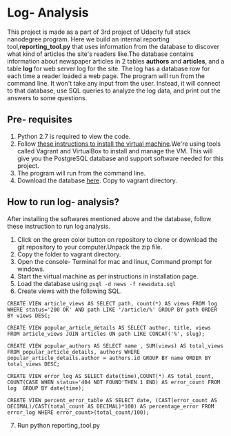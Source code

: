 # Log- Analysis
  This project is made as a part of 3rd project of Udacity full stack nanodegree program. Here we build an internal reporting tool,**reporting_tool.py** that uses information from the database to discover what kind of articles the site's readers like.The database contains information about newspaper articles in 2 tables **authors** and **articles**, and a table **log** for web server log for the site. The log has a database row for each time a reader loaded a web page. The program will run from the command line. It won't take any input from the user. Instead, it will connect to that database, use SQL queries to analyze the log data, and print out the answers to some questions.

## Pre- requisites
1. Python 2.7 is required to view the code.
2. Follow [these instructions to install the virtual machine](https://classroom.udacity.com/nanodegrees/nd004/parts/8d3e23e1-9ab6-47eb-b4f3-d5dc7ef27bf0/modules/bc51d967-cb21-46f4-90ea-caf73439dc59/lessons/5475ecd6-cfdb-4418-85a2-f2583074c08d/concepts/14c72fe3-e3fe-4959-9c4b-467cf5b7c3a0).We're using tools called Vagrant and VirtualBox to install and manage the VM. This will give you the PostgreSQL database and support software needed for this project.
3. The program will run from the command line.
4. Download the database [here](https://d17h27t6h515a5.cloudfront.net/topher/2016/August/57b5f748_newsdata/newsdata.zip). Copy to vagrant directory.

## How to run log- analysis?
After installing the softwares mentioned above and the database, follow these instruction to run log analysis.
1. Click on the green color button on repository to clone or download the git repository to your computer.Unpack the zip file.
2. Copy the folder to vagrant directory.
3. Open the console- Terminal for mac and linux, Command prompt for windows.
4. Start the virtual machine as per instructions in installation page.
5. Load the database using `psql -d news -f newsdata.sql`
6. Create views with the following SQL.

`CREATE VIEW article_views AS SELECT path, count(*) AS views FROM log WHERE status='200 OK' AND path LIKE '/article/%' GROUP BY path ORDER BY views DESC;`

`CREATE VIEW popular_article_details AS SELECT author, title, views FROM article_views JOIN articles ON path LIKE CONCAT('%', slug);`

`CREATE VIEW popular_authors AS SELECT name , SUM(views) AS total_views FROM popular_article_details, authors WHERE popular_article_details.author = authors.id GROUP BY name ORDER BY total_views DESC;`

`CREATE VIEW error_log AS SELECT date(time),COUNT(*) AS total_count, COUNT(CASE WHEN status='404 NOT FOUND'THEN 1 END) AS error_count FROM log  GROUP BY date(time);`

`CREATE VIEW percent_error_table AS SELECT date, (CAST(error_count AS DECIMAL)/CAST(total_count AS DECIMAL)*100) AS percentage_error FROM error_log WHERE error_count>(total_count/100);`

7. Run python reporting_tool.py
